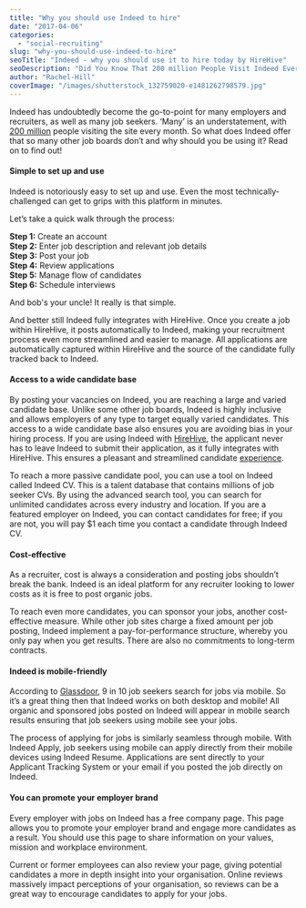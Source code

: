 ```yaml
---
title: "Why you should use Indeed to hire"
date: "2017-04-06"
categories:
  - "social-recruiting"
slug: "why-you-should-use-indeed-to-hire"
seoTitle: "Indeed - why you should use it to hire today by HireHive"
seoDescription: "Did You Know That 200 million People Visit Indeed Every Month? This Powerful Job Board Could Be Key To Your Next Successful Hire. Find Out Why:"
author: "Rachel-Hill"
coverImage: "/images/shutterstock_132759020-e1481262798579.jpg"
---
```


Indeed has undoubtedly become the go-to-point for many employers and recruiters, as well as many job seekers. ‘Many’ is an understatement, with [200 million](https://ie.indeed.com/hire) people visiting the site every month. So what does Indeed offer that so many other job boards don’t and why should you be using it? Read on to find out!

#### **Simple to set up and use**

Indeed is notoriously easy to set up and use. Even the most technically-challenged can get to grips with this platform in minutes.

Let’s take a quick walk through the process:

**Step 1:** Create an account  
**Step 2:** Enter job description and relevant job details  
**Step 3:** Post your job  
**Step 4:** Review applications  
**Step 5:** Manage flow of candidates  
**Step 6:** Schedule interviews

And bob's your uncle! It really is that simple.

And better still Indeed fully integrates with HireHive. Once you create a job within HireHive, it posts automatically to Indeed, making your recruitment process even more streamlined and easier to manage. All applications are automatically captured within HireHive and the source of the candidate fully tracked back to Indeed.

#### **Access to a wide candidate base**

By posting your vacancies on Indeed, you are reaching a large and varied candidate base. Unlike some other job boards, Indeed is highly inclusive and allows employers of any type to target equally varied candidates. This access to a wide candidate base also ensures you are avoiding bias in your hiring process. If you are using Indeed with [HireHive](http://hirehive.io), the applicant never has to leave Indeed to submit their application, as it fully integrates with HireHive. This ensures a pleasant and streamlined candidate [experience](http://hirehive.io/blog/candidate-experience-101/).

To reach a more passive candidate pool, you can use a tool on Indeed called Indeed CV. This is a talent database that contains millions of job seeker CVs. By using the advanced search tool, you can search for unlimited candidates across every industry and location. If you are a featured employer on Indeed, you can contact candidates for free; if you are not, you will pay $1 each time you contact a candidate through Indeed CV.

#### **Cost-effective**

As a recruiter, cost is always a consideration and posting jobs shouldn’t break the bank. Indeed is an ideal platform for any recruiter looking to lower costs as it is free to post organic jobs.

To reach even more candidates, you can sponsor your jobs, another cost-effective measure. While other job sites charge a fixed amount per job posting, Indeed implement a pay-for-performance structure, whereby you only pay when you get results. There are also no commitments to long-term contracts.

#### **Indeed is mobile-friendly**

According to [Glassdoor](https://www.glassdoor.com/blog/9-10-job-seekers-search-jobs-mobile-glassdoor-state-mobile-job-search-survey/), 9 in 10 job seekers search for jobs via mobile. So it’s a great thing then that Indeed works on both desktop and mobile! All organic and sponsored jobs posted on Indeed will appear in mobile search results ensuring that job seekers using mobile see your jobs.

The process of applying for jobs is similarly seamless through mobile. With Indeed Apply, job seekers using mobile can apply directly from their mobile devices using Indeed Resume. Applications are sent directly to your Applicant Tracking System or your email if you posted the job directly on Indeed.

#### **You can promote your employer brand**

Every employer with jobs on Indeed has a free company page. This page allows you to promote your employer brand and engage more candidates as a result. You should use this page to share information on your values, mission and workplace environment.

Current or former employees can also review your page, giving potential candidates a more in depth insight into your organisation. Online reviews massively impact perceptions of your organisation, so reviews can be a great way to encourage candidates to apply for your jobs.
